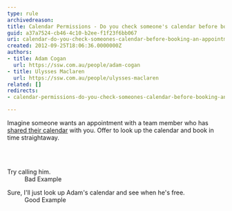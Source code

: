 ```yaml
---
type: rule
archivedreason: 
title: Calendar Permissions - Do you check someone's calendar before booking an appointment?
guid: a37a7524-cb46-4c10-b2ee-f1f23f6bb067
uri: calendar-do-you-check-someones-calendar-before-booking-an-appointment
created: 2012-09-25T18:06:36.0000000Z
authors:
- title: Adam Cogan
  url: https://ssw.com.au/people/adam-cogan
- title: Ulysses Maclaren
  url: https://ssw.com.au/people/ulysses-maclaren
related: []
redirects:
- calendar-permissions-do-you-check-someones-calendar-before-booking-an-appointment

---
```



<p>​
                   Imagine someone wants an appointment with a team member who has <a href="/Management/Rules-to-Better-Software-Consultants-Working-in-a-Team/Pages/Share-your-calendar-with-everyone.aspx">shared their calendar</a> with you. Offer to look up the calendar and book in time straightaway.
                </p>
<br><excerpt class='endintro'></excerpt><br>
<dl class="bad">
                    <dt>Try calling him.
                    </dt>
                    <dd>
                        Bad Example</dd></dl>
                <dl class="good">
                    <dt>
                    Sure, I'll just look up Adam's calendar and see when he's free.
                    </dt>
                    <dd>
                        Good Example</dd></dl>



